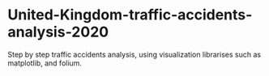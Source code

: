 # United-Kingdom-traffic-accidents-analysis-2020
Step by step traffic accidents analysis, using visualization librarises such as matplotlib, and folium.
